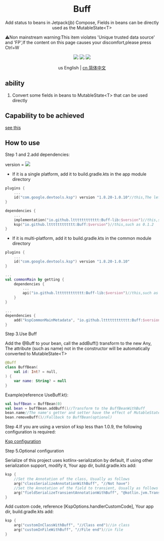 <h1 align="center">Buff</h1>

<p align="center">Add status to beans in Jetpack(jb) Compose, Fields in beans can be directly used as the MutableState&lt;T&gt;</p>

<p>⚠️Non mainstream warning:This item violates 'Unique trusted data source' and 'FP',If the content on this page causes your discomfort,please press Ctrl+W</p>

<p align="center">
<img src="https://img.shields.io/badge/Kotlin-Multiplatform-%237f52ff?logo=kotlin">
<img src="https://img.shields.io/badge/license-Apache%202-blue.svg?maxAge=2592000">
<img src="https://img.shields.io/maven-central/v/io.github.ltttttttttttt/Buff"/>
</p>

<div align="center">us English | <a href="https://github.com/ltttttttttttt/Buff/blob/main/README_CN.md">cn 简体中文</a></div>

## ability

1. Convert some fields in beans to MutableState&lt;T&gt; that can be used directly

## Capability to be achieved

<a href="https://github.com/ltttttttttttt/Buff/blob/main/README_CN.md">see this</a>

## How to use

Step 1 and 2.add dependencies:

version
= [![](https://img.shields.io/maven-central/v/io.github.ltttttttttttt/Buff)](https://repo1.maven.org/maven2/io/github/ltttttttttttt/Buff/)

* If it is a single platform, add it to build.gradle.kts in the app module directory

```kotlin
plugins {
    ...
    id("com.google.devtools.ksp") version "1.8.20-1.0.10"//this,The left 1.8.20 corresponds to your the Kotlin version,more version: https://github.com/google/ksp/releases
}

dependencies {
    ...
    implementation("io.github.ltttttttttttt:Buff-lib:$version")//this,such as 0.1.2
    ksp("io.github.ltttttttttttt:Buff:$version")//this,such as 0.1.2
}
```

* If it is multi-platform, add it to build.gradle.kts in the common module directory

```kotlin
plugins {
    ...
    id("com.google.devtools.ksp") version "1.8.20-1.0.10"
}

...
val commonMain by getting {
    dependencies {
        ...
        api("io.github.ltttttttttttt:Buff-lib:$version")//this,such as 0.1.2
    }
}

...
dependencies {
    add("kspCommonMainMetadata", "io.github.ltttttttttttt:Buff:$version")
}
```

Step 3.Use Buff

Add the @Buff to your bean, call the addBuff() transform to the new Any, The attribute (such as
name) not in the constructor will be automatically converted to MutableState&lt;T&gt;

```kotlin
@Buff
class BuffBean(
    val id: Int? = null,
) {
    var name: String? = null
}
```

Example(reference UseBuff.kt):

```kotlin
val buffBean = BuffBean(0)
val bean = buffBean.addBuff()//Transform to the BuffBeanWithBuff
bean.name//The name's getter and setter have the effect of MutableState<T>
bean.removeBuff()//Fallback to BuffBean(optional)
```

Step 4.If you are using a version of ksp less than 1.0.9, the following configuration is required:

<a href="https://github.com/ltttttttttttt/Buff/blob/main/README_KSP_SRC.md">Ksp configuration</a>

Step 5.Optional configuration

Serialize of this project uses kotlinx-serialization by default, If using other serialization support, modify it, Your app dir,
build.gradle.kts add:

```kotlin
ksp {
    //Set the Annotation of the class, Usually as follows
    arg("classSerializeAnnotationWithBuff", "//Not have")
    //Set the Annotation of the field to transient, Usually as follows
    arg("fieldSerializeTransientAnnotationWithBuff", "@kotlin.jvm.Transient")
}
```

Add custom code, reference [KspOptions.handlerCustomCode], Your app dir, build.gradle.kts add:

```kotlin
ksp {
    arg("customInClassWithBuff", "//Class end")//in class
    arg("customInFileWithBuff", "//File end")//in file
}
```
